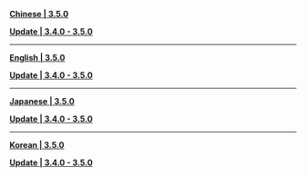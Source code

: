 **[Chinese | 3.5.0](https://autopatchcn.bhsr.com/client/cn/20250801095641_kxqtATivuUQTh3gw/PC/Chinese.7z)**

**[Update | 3.4.0 - 3.5.0](https://autopatchcn.bhsr.com/client/diff/hkrpg_cn/audio_zh-cn_3.4.0_3.5.0_hdiff_SVqVDJuGldCxPmUa.7z)**

---

**[English | 3.5.0](https://autopatchcn.bhsr.com/client/cn/20250801095641_kxqtATivuUQTh3gw/PC/English.7z)**

**[Update | 3.4.0 - 3.5.0](https://autopatchcn.bhsr.com/client/diff/hkrpg_cn/audio_en-us_3.4.0_3.5.0_hdiff_BUKXQKRewsKDkBXA.7z)**

---

**[Japanese | 3.5.0](https://autopatchcn.bhsr.com/client/cn/20250801095641_kxqtATivuUQTh3gw/PC/Japanese.7z)**

**[Update | 3.4.0 - 3.5.0](https://autopatchcn.bhsr.com/client/diff/hkrpg_cn/audio_ja-jp_3.4.0_3.5.0_hdiff_AuwBkCNDJSSEsAen.7z)**

---

**[Korean | 3.5.0](https://autopatchcn.bhsr.com/client/cn/20250801095641_kxqtATivuUQTh3gw/PC/Korean.7z)**

**[Update | 3.4.0 - 3.5.0](https://autopatchcn.bhsr.com/client/diff/hkrpg_cn/audio_ko-kr_3.4.0_3.5.0_hdiff_YlPGCiflkVCvegdl.7z)**
